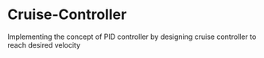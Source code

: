 # Cruise-Controller
Implementing the concept of PID controller by designing cruise controller to reach desired velocity
